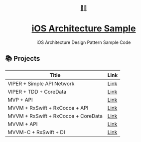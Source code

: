 <div align="center">
    <a href="https://sunggweon.dev/TIL/">
      <h3>👷‍♂️</h3>
        <h1>iOS Architecture Sample</h1>
    </a>
  iOS Architecture Design Pattern Sample Code
</div>

## 📚 Projects

| Title | Link |
|-------|------|
| VIPER + Simple API Network | [Link](https://github.com/iosdevted/ios-architecture-sample/tree/master/VIPER) |
| VIPER + TDD + CoreData | [Link](https://github.com/iosdevted/ios-architecture-sample/tree/master/VIPER%2BTDD%2BCOREDATA) |
| MVP + API | [Link](https://github.com/iosdevted/ios-architecture-sample/tree/master/MVP%2BAPI) |
| MVVM + RxSwift + RxCocoa + API | [Link](https://github.com/iosdevted/ios-architecture-sample/tree/master/MVVM%2BRXSWIFT%2BAPI) |
| MVVM + RxSwift + RxCocoa + CoreData | [Link](https://github.com/iosdevted/ios-architecture-sample/tree/master/MVVM%2BRXSWIFT%2BCOREDATA) |
| MVVM + API | [Link]() |
| MVVM-C + RxSwift + DI | [Link]() |
